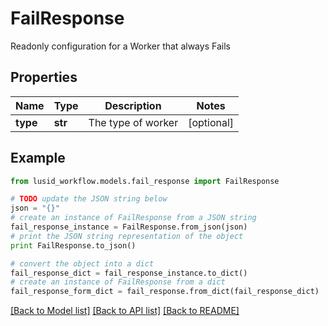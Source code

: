 # FailResponse

Readonly configuration for a Worker that always Fails

## Properties
Name | Type | Description | Notes
------------ | ------------- | ------------- | -------------
**type** | **str** | The type of worker | [optional] 

## Example

```python
from lusid_workflow.models.fail_response import FailResponse

# TODO update the JSON string below
json = "{}"
# create an instance of FailResponse from a JSON string
fail_response_instance = FailResponse.from_json(json)
# print the JSON string representation of the object
print FailResponse.to_json()

# convert the object into a dict
fail_response_dict = fail_response_instance.to_dict()
# create an instance of FailResponse from a dict
fail_response_form_dict = fail_response.from_dict(fail_response_dict)
```
[[Back to Model list]](../README.md#documentation-for-models) [[Back to API list]](../README.md#documentation-for-api-endpoints) [[Back to README]](../README.md)


